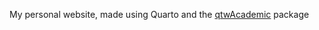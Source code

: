 My personal website, made using Quarto and the [qtwAcademic](https://andreaczhang.github.io/qtwAcademic/) package
